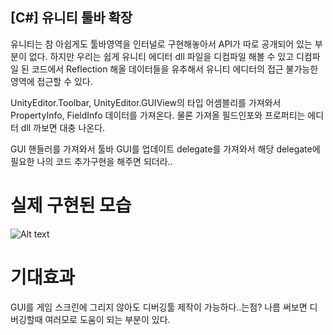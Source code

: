  
## [C#] 유니티 툴바 확장 

   유니티는 참 아쉽게도 툴바영역을 인터널로 구현해놓아서 API가
   따로 공개되어 있는 부분이 없다.  하지만 우리는 쉽게 유니티 에디터 dll 파일을 디컴파일 해볼 수 있고 디컴파일 된 코드에서 Reflection 해올 데이터들을 유추해서 유니티 에디터의 접근 불가능한 영역에 접근할 수 있다.

   UnityEditor.Toolbar, UnityEditor.GUIView의 타입 어셈블리를 가져와서 PropertyInfo, FieldInfo 데이터를 가져온다. 물론 가져올 필드인포와 프로퍼티는 에디터 dll 까보면 대충 나온다.

   GUI 핸들러를 가져와서 툴바 GUI를 업데이트 delegate를 가져와서 해당 delegate에 필요한 나의 코드 추가구현을 해주면 되더라..

 
 
 # 실제 구현된 모습 

 ![Alt text](tool.gif)

# 기대효과 

   GUI를 게임 스크린에 그리지 않아도 디버깅툴 제작이 가능하다..는점?
   나름 써보면 디버깅할때 여러모로 도움이 되는 부분이 있다.

